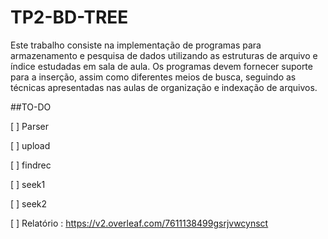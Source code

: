 # TP2-BD-TREE
Este trabalho consiste na implementação de programas para armazenamento e pesquisa de dados utilizando as estruturas de arquivo e índice estudadas em sala de aula. Os programas devem fornecer suporte para a inserção, assim como diferentes meios de busca, seguindo as técnicas apresentadas nas aulas de organização e indexação de arquivos.


##TO-DO

[ ] Parser

[ ] upload <file> 
  
[ ] findrec 

[ ] seek1

[ ] seek2

[ ] Relatório  : https://v2.overleaf.com/7611138499gsrjvwcynsct
